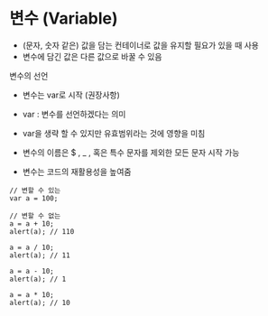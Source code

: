 # 변수 (Variable)

* (문자, 숫자 같은) 값을 담는 컨테이너로 값을 유지할 필요가 있을 때 사용
* 변수에 담긴 값은 다른 값으로 바꿀 수 있음

변수의 선언

* 변수는 var로 시작 (권장사항)
* var : 변수를 선언하겠다는 의미
* var을 생략 할 수 있지만 유효범위라는 것에 영향을 미침
* 변수의 이름은 $ , _ , 혹은 특수 문자를 제외한 모든 문자 시작 가능


* 변수는 코드의 재활용성을 높여줌
```text
// 변할 수 있는
var a = 100; 

// 변할 수 없는
a = a + 10;
alert(a); // 110

a = a / 10;
alert(a); // 11

a = a - 10; 
alert(a); // 1

a = a * 10;      
alert(a); // 10
```






